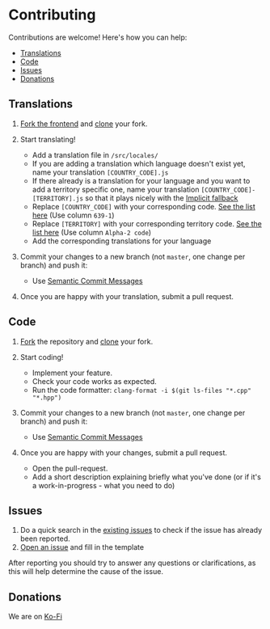 # Contributing

Contributions are welcome! Here's how you can help:

  - [Translations](#translations)
  - [Code](#code)
  - [Issues](#issues)
  - [Donations](#donations)

## Translations

1. [Fork the frontend](https://github.com/Soundux/soundux-ui/fork) and [clone](https://help.github.com/articles/cloning-a-repository/) your fork.
2. Start translating!
    - Add a translation file in `/src/locales/`
    - If you are adding a translation which language doesn't exist yet, name your translation `[COUNTRY_CODE].js`
    - If there already is a translation for your language and you want to add a territory specific one, name your translation `[COUNTRY_CODE]-[TERRITORY].js` so that it plays nicely with the [Implicit fallback](https://kazupon.github.io/vue-i18n/guide/fallback.html#implicit-fallback-using-locales)
    - Replace `[COUNTRY_CODE]` with your corresponding code. [See the list here](https://en.wikipedia.org/wiki/List_of_ISO_639-1_codes) (Use column `639-1`)
    - Replace `[TERRITORY]` with your corresponding territory code. [See the list here](https://en.wikipedia.org/wiki/ISO_3166-1#Officially_assigned_code_elements) (Use column `Alpha-2 code`)
    - Add the corresponding translations for your language

3. Commit your changes to a new branch (not `master`, one change per branch) and push it:
    - Use [Semantic Commit Messages](https://gist.github.com/joshbuchea/6f47e86d2510bce28f8e7f42ae84c716)

4. Once you are happy with your translation, submit a pull request.

## Code

1. [Fork](https://github.com/Soundux/Soundux/fork) the repository and [clone](https://help.github.com/articles/cloning-a-repository/) your fork.
2. Start coding!
    - Implement your feature.
    - Check your code works as expected.
    - Run the code formatter: `clang-format -i $(git ls-files "*.cpp" "*.hpp")`

3. Commit your changes to a new branch (not `master`, one change per branch) and push it:
    - Use [Semantic Commit Messages](https://gist.github.com/joshbuchea/6f47e86d2510bce28f8e7f42ae84c716)

4. Once you are happy with your changes, submit a pull request.
     - Open the pull-request.
     - Add a short description explaining briefly what you've done (or if it's a work-in-progress - what you need to do)

## Issues

1. Do a quick search in the [existing issues](https://github.com/Soundux/Soundux/issues) to check if the issue has already been reported.
2. [Open an issue](https://github.com/Soundux/Soundux/issues/new/choose) and fill in the template

After reporting you should try to answer any questions or clarifications, as this will help determine the cause of the issue.

## Donations

We are on [Ko-Fi](https://ko-fi.com/soundux)
